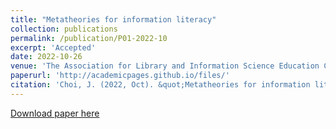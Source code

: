 ```yaml
---
title: "Metatheories for information literacy"
collection: publications
permalink: /publication/P01-2022-10
excerpt: 'Accepted'
date: 2022-10-26
venue: 'The Association for Library and Information Science Education Conference (ALISE 2022)'
paperurl: 'http://academicpages.github.io/files/'
citation: 'Choi, J. (2022, Oct). &quot;Metatheories for information literacy.&quot; <i>Journal 1</i>. 1(3).'
---
```


[Download paper here](http://academicpages.github.io/files/)
